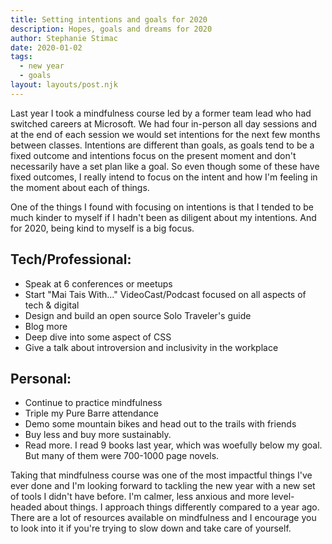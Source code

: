 ```yaml
---
title: Setting intentions and goals for 2020
description: Hopes, goals and dreams for 2020
author: Stephanie Stimac
date: 2020-01-02
tags:
  - new year
  - goals
layout: layouts/post.njk
---
```


Last year I took a mindfulness course led by a former team lead who had switched careers at Microsoft. We had four in-person all day sessions and at the end of each session we would set intentions for the next few months between classes. Intentions are different than goals, as goals tend to be a fixed outcome and intentions focus on the present moment and don't necessarily have a set plan like a goal. So even though some of these have fixed outcomes, I really intend to focus on the intent and how I'm feeling in the moment about each of things. 

One of the things I found with focusing on intentions is that I tended to be much kinder to myself if I hadn't been as diligent about my intentions. And for 2020, being kind to myself is a big focus. 


## Tech/Professional:
* Speak at 6 conferences or meetups
* Start "Mai Tais With..." VideoCast/Podcast focused on all aspects of tech & digital
* Design and build an open source Solo Traveler's guide
* Blog more
* Deep dive into some aspect of CSS
* Give a talk about introversion and inclusivity in the workplace

## Personal: 
* Continue to practice mindfulness 
* Triple my Pure Barre attendance
* Demo some mountain bikes and head out to the trails with friends
* Buy less and buy more sustainably. 
* Read more. I read 9 books last year, which was woefully below my goal. But many of them were 700-1000 page novels.

Taking that mindfulness course was one of the most impactful things I've ever done and I'm looking forward to tackling the new year with a new set of tools I didn't have before. I'm calmer, less anxious and more level-headed about things. I approach things differently compared to a year ago. There are a lot of resources available on mindfulness and I encourage you to look into it if you're trying to slow down and take care of yourself. 